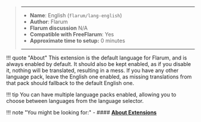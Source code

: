 > ---
> - **Name**: English (`flarum/lang-english`)
> - **Author**: Flarum
> - **Flarum discussion** N/A
> - **Compatible with FreeFlarum**: Yes
> - **Approximate time to setup:** 0 minutes
>
> ---

!!! quote "About"
    This extension is the default language for Flarum, and is always enabled by default. It should also be kept enabled, as if you disable it, nothing will be translated, resulting in a mess.
    If you have any other language pack, leave the English one enabled, as missing translations from that pack should fallback to the default English one.
    
!!! tip
    You can have multiple language packs enabled, allowing you to choose between languages from the language selector.
    
!!! note "You might be looking for:"
    - #### **[About Extensions](/docs/how-to/extensions/about-extensions/)**
